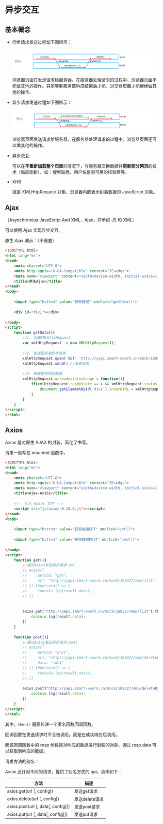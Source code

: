 # 异步交互

## 基本概念

- 同步请求发送过程如下图所示：

	![1669105385944](images/异步交互/1669105385944.png)

	浏览器页面在发送请求给服务器，在服务器处理请求的过程中，浏览器页面不能做其他的操作。只能等到服务器响应结束后才能，浏览器页面才能继续做其他的操作。 

- 异步请求发送过程如下图所示：

	![1669105479350](images/异步交互/1669105479350.png) 

	浏览器页面发送请求给服务器，在服务器处理请求的过程中，浏览器页面还可以做其他的操作。
	
	
	
- 异步交互

	可以在**不重新加载整个页面**的情况下，与服务器交换数据并**更新部分网页**的技术（局部刷新）。如：搜索联想、用户名是否可用的校验等等。
	
- XHR

  就是 XMLHttpRequest 对象，浏览器内部表示封装数据的 JavaScript 对象。

## Ajax

（Asynchronous JavaScript And XML，Ajax，异步的 JS 和 XML）

可以使用 Ajax 实现异步交互。

原生 Ajax 演示：（不重要）

```html
<!DOCTYPE html>
<html lang="en">
<head>
    <meta charset="UTF-8">
    <meta http-equiv="X-UA-Compatible" content="IE=edge">
    <meta name="viewport" content="width=device-width, initial-scale=1.0">
    <title>原生Ajax</title>
</head>
<body>
    
    <input type="button" value="获取数据" onclick="getData()">

    <div id="div1"></div>
    
</body>
<script>
    function getData(){
        //1. 创建XMLHttpRequest 
        var xmlHttpRequest  = new XMLHttpRequest();
        
        //2. 发送服务端异步请求
        xmlHttpRequest.open('GET','http://yapi.smart-xwork.cn/mock/169327/emp/list');
        xmlHttpRequest.send();//发送请求
        
        //3. 获取服务响应数据
        xmlHttpRequest.onreadystatechange = function(){
            if(xmlHttpRequest.readyState == 4 && xmlHttpRequest.status == 200){
                document.getElementById('div1').innerHTML = xmlHttpRequest.responseText;
            }
        }
    }
</script>
</html>
```

## Axios

Axios 是对原生 AJAX 的封装，简化了书写。

请求一般写在 mounted 函数中。

```html
<!DOCTYPE html>
<html lang="en">
<head>
    <meta charset="UTF-8">
    <meta http-equiv="X-UA-Compatible" content="IE=edge">
    <meta name="viewport" content="width=device-width, initial-scale=1.0">
    <title>Ajax-Axios</title>
    
    <!-- 引入 Axios 文件 -->
    <script src="js/axios-0.18.0.js"></script>
</head>
<body>
    
    <input type="button" value="获取数据GET" onclick="get()">

    <input type="button" value="删除数据POST" onclick="post()">

</body>
<script>
    function get(){
        //通过axios发送异步请求-get
        // axios({
        //     method: "get",
        //     url: "http://yapi.smart-xwork.cn/mock/169327/emp/list"
        // }).then(result => {
        //     console.log(result.data);
        // })


        axios.get("http://yapi.smart-xwork.cn/mock/169327/emp/list").then(result => {
            console.log(result.data);
        })
    }

    function post(){
        //通过axios发送异步请求-post
        // axios({
        //     method: "post",
        //     url: "http://yapi.smart-xwork.cn/mock/169327/emp/deleteById",
        //     data: "id=1"
        // }).then(result => {
        //     console.log(result.data);
        // })

        axios.post("http://yapi.smart-xwork.cn/mock/169327/emp/deleteById","id=1").then(result => {
            console.log(result.data);
        })
    }
</script>
</html>
```

其中，`then()` 需要传递一个匿名函数回调函数。

回调函数在发送请求时不会被调用，而是在成功响应后调用。

而该回调函数中的 resp 参数是对响应的数据进行封装的对象，通过 resp.data 可以获取到响应的数据。

请求方法的别名：

Axios 还针对不同的请求，提供了别名方式的 api，具体如下：

| 方法                               | 描述           |
| ---------------------------------- | -------------- |
| axios.get(url [, config])          | 发送get请求    |
| axios.delete(url [, config])       | 发送delete请求 |
| axios.post(url [, data[, config]]) | 发送post请求   |
| axios.put(url [, data[, config]])  | 发送put请求    |
